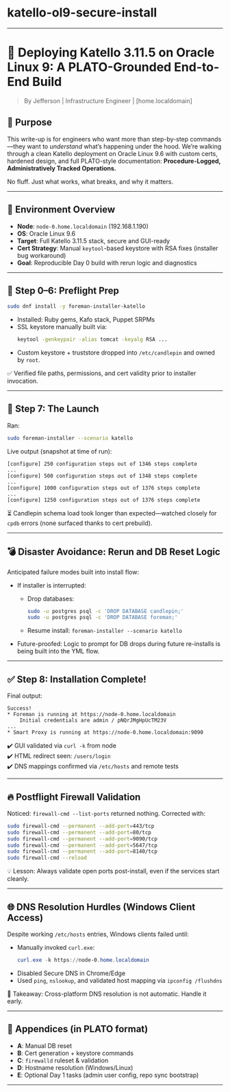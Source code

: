 # katello-ol9-secure-install





---

# 🚀 Deploying Katello 3.11.5 on Oracle Linux 9: A PLATO-Grounded End-to-End Build

> By Jefferson | Infrastructure Engineer | [home.localdomain]

## 🧠 Purpose

This write-up is for engineers who want more than step-by-step commands—they want to *understand* what’s happening under the hood. We’re walking through a clean Katello deployment on Oracle Linux 9.6 with custom certs, hardened design, and full PLATO-style documentation: **Procedure-Logged, Administratively Tracked Operations.**

No fluff. Just what works, what breaks, and why it matters.

---

## 🧰 Environment Overview

- **Node**: `node-0.home.localdomain` (192.168.1.190)
- **OS**: Oracle Linux 9.6
- **Target**: Full Katello 3.11.5 stack, secure and GUI-ready
- **Cert Strategy**: Manual `keytool`-based keystore with RSA fixes (installer bug workaround)
- **Goal**: Reproducible Day 0 build with rerun logic and diagnostics

---

## 🔧 Step 0–6: Preflight Prep

```bash
sudo dnf install -y foreman-installer-katello
```

- Installed: Ruby gems, Kafo stack, Puppet SRPMs
- SSL keystore manually built via:
  ```bash
  keytool -genkeypair -alias tomcat -keyalg RSA ...
  ```
- Custom keystore + truststore dropped into `/etc/candlepin` and owned by `root`.

✅ Verified file paths, permissions, and cert validity prior to installer invocation.

---

## 🧱 Step 7: The Launch

Ran:

```bash
sudo foreman-installer --scenario katello
```

Live output (snapshot at time of run):

```
[configure] 250 configuration steps out of 1346 steps complete
...
[configure] 500 configuration steps out of 1348 steps complete
...
[configure] 1000 configuration steps out of 1376 steps complete
...
[configure] 1250 configuration steps out of 1376 steps complete
```

⏳ Candlepin schema load took longer than expected—watched closely for `cpdb` errors (none surfaced thanks to cert prebuild).

---

## 💣 Disaster Avoidance: Rerun and DB Reset Logic

Anticipated failure modes built into install flow:

- If installer is interrupted:
  - Drop databases:
    ```bash
    sudo -u postgres psql -c 'DROP DATABASE candlepin;'
    sudo -u postgres psql -c 'DROP DATABASE foreman;'
    ```
  - Resume install: `foreman-installer --scenario katello`

- Future-proofed: Logic to prompt for DB drops during future re-installs is being built into the YML flow.

---

## ✅ Step 8: Installation Complete!

Final output:

```
Success!
* Foreman is running at https://node-0.home.localdomain
    Initial credentials are admin / pNQrJMgHpUcTM23V
...
* Smart Proxy is running at https://node-0.home.localdomain:9090
```

✔️ GUI validated via `curl -k` from node  
✔️ HTML redirect seen: `/users/login`  
✔️ DNS mappings confirmed via `/etc/hosts` and remote tests

---

## 🔥 Postflight Firewall Validation

Noticed: `firewall-cmd --list-ports` returned nothing. Corrected with:

```bash
sudo firewall-cmd --permanent --add-port=443/tcp
sudo firewall-cmd --permanent --add-port=80/tcp
sudo firewall-cmd --permanent --add-port=9090/tcp
sudo firewall-cmd --permanent --add-port=5647/tcp
sudo firewall-cmd --permanent --add-port=8140/tcp
sudo firewall-cmd --reload
```

💡 Lesson: Always validate open ports post-install, even if the services start cleanly.

---

## 🌐 DNS Resolution Hurdles (Windows Client Access)

Despite working `/etc/hosts` entries, Windows clients failed until:

- Manually invoked `curl.exe`:
  ```powershell
  curl.exe -k https://node-0.home.localdomain
  ```
- Disabled Secure DNS in Chrome/Edge
- Used `ping`, `nslookup`, and validated host mapping via `ipconfig /flushdns`

📎 Takeaway: Cross-platform DNS resolution is not automatic. Handle it early.

---

## 📓 Appendices (in PLATO format)

- **A**: Manual DB reset
- **B**: Cert generation + keystore commands
- **C**: `firewalld` ruleset & validation
- **D**: Hostname resolution (Windows/Linux)
- **E**: Optional Day 1 tasks (admin user config, repo sync bootstrap)

---
